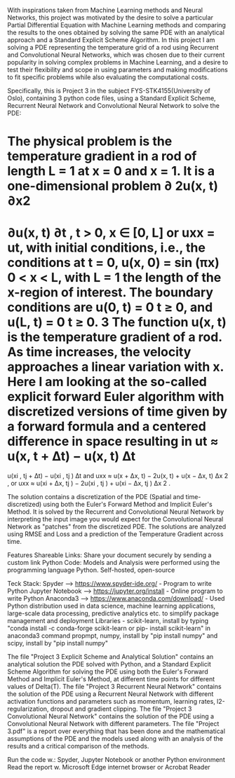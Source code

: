 With inspirations taken from Machine Learning methods and Neural Networks, this project was motivated by the desire to solve a particular Partial Differential Equation with Machine Learning methods and comparing the results to the ones obtained by solving the same PDE with an analytical approach and a Standard Explicit Scheme Algorithm. In this project I am solving a PDE representing the temperature grid of a rod using Recurrent and Convolutional Neural Networks, which was chosen due to their current popularity in solving complex problems in Machine Learning, and a desire to test their flexibility and scope in using parameters and making modifications to fit specific problems while also evaluating the computational costs.

Specifically, this is Project 3 in the subject FYS-STK4155(University of Oslo), containing
3 python code files, using a Standard Explicit Scheme, Recurrent Neural Network and Convolutional Neural Network to solve the PDE:

The physical problem is the
temperature gradient in a rod of length L = 1 at x = 0 and x = 1. It is a 
one-dimensional problem
∂
2u(x, t)
∂x2
=
∂u(x, t)
∂t , t > 0, x ∈ [0, L]
or
uxx = ut,
with initial conditions, i.e., the conditions at t = 0,
u(x, 0) = sin (πx) 0 < x < L,
with L = 1 the length of the x-region of interest. The boundary conditions are
u(0, t) = 0 t ≥ 0,
and
u(L, t) = 0 t ≥ 0.
3
The function u(x, t) is the temperature gradient of a rod. As time increases,
the velocity approaches a linear variation with x.
Here I am looking at the so-called explicit forward Euler algorithm with
discretized versions of time given by a forward formula and a centered difference
in space resulting in
ut ≈
u(x, t + ∆t) − u(x, t)
∆t
=
u(xi
, tj + ∆t) − u(xi
, tj )
∆t
and
uxx ≈
u(x + ∆x, t) − 2u(x, t) + u(x − ∆x, t)
∆x
2
,
or
uxx ≈
u(xi + ∆x, tj ) − 2u(xi
, tj ) + u(xi − ∆x, tj )
∆x
2
.

The solution contains a discretization of the PDE (Spatial and time-discretized) using both the Euler's Forward Method and Implicit Euler's Method. It is solved by the Recurrent and Convolutional Neural Network by interpreting the input image you would expect for the Convolutional Neural Network as "patches" from the discretized PDE. The solutions are analyzed using RMSE and Loss and a prediction of the Temperature Gradient across time.

Features Shareable Links: Share your document securely by sending a custom link Python Code: Models and Analysis were performed using the programming language Python. Self-hosted, open-source

Teck Stack: Spyder --> https://www.spyder-ide.org/ - Program to write Python Jupyter Notebook --> https://jupyter.org/install - Online program to write Python Anaconda3 --> https://www.anaconda.com/download/ - Used Python distribution used in data science, machine learning applications, large-scale data processing, predictive analytics etc. to simplify package management and deployment Libraries - scikit-learn, install by typing "conda install -c conda-forge scikit-learn or pip- install scikit-learn" in anaconda3 command propmpt, numpy, install by "pip install numpy" and scipy, install by "pip install numpy"

The file "Project 3 Explicit Scheme and Analytical Solution" contains an analytical solution the PDE solved with Python, and a Standard Explicit Scheme Algorithm for solving the PDE using both the Euler's Forward Method and Implicit Euler's Method, at different time points for different values of Delta(T). The file "Project 3 Recurrent Neural Network" contains the solution of the PDE using a Recurrent Neural Network with different activation functions and parameters such as momentum, learning rates, l2-regularization, dropout and gradient clipping. The file "Project 3 Convolutional Neural Network" contains the solution of the PDE using a Convolutional Neural Network with different parameters. The file "Project 3.pdf" is a report over everything that has been done and the mathematical assumptions of the PDE and the models used along with an analysis of the results and a critical comparison of the methods.

Run the code w.: Spyder, Jupyter Notebook or another Python environment Read the report w. Microsoft Edge internet browser or Acrobat Reader
